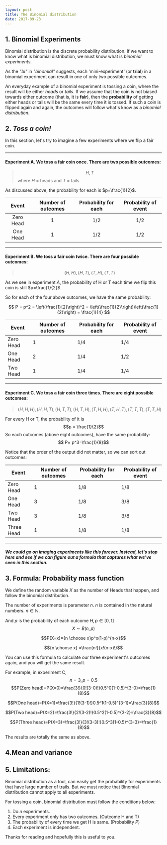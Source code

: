 ```yaml
---
layout: post
title: The Binomial distribution
date: 2017-09-23
---
```


## 1. Binomial Experiments

Binomial distribution is the discrete probability distribution. If we want to know what is binomial distribution, we must know what is *binomial experiments*.

As the *"bi"* in *"binomial"* suggests, each 'mini-experiment' (or **trial**) in a binomial experiment can result in one of only two possible outcomes.

An everyday example of a binomial experiment is tossing a coin, where the result will be either *heads* or *tails*. If we assume that the coin is not biased towards either outcome (that is, it is **fair**), then the **probability** of getting either heads or tails will be the same every time it is tossed. If such a coin is flipped again and again, the outcomes will follow what's know as a *binomial distribution*.## 2. *Toss a coin!*
In this section, let's try to imagine a few experiments where we flip a fair coin.

---

#### Experiment A. We toss a fair coin once. There are two possible outcomes:

> $$H,T$$
> where $H$ = heads and $T$ = tails.

As discussed above, the probability for each is $p=\frac{1}{2}$.

| Event | Number of outcomes | Probability for each  | Probability of event| 
| :--------: | :--------: | :--------: | :--------: |
| Zero Head     |  $1$    |    $1/2$ | $1/2$|
| One Head   |  $1$  |    $1/2$ | $1/2$|

---

#### Experiment B. We toss a fair coin twice. There are four possible outcomes:

> $$(H,H), (H,T), (T,H), (T,T)$$

As we see in experiment *A*, the probability of H or T each time we flip this coin is still $p=\frac{1}{2}$.

So for each of the four above outcomes, we have the same probability:

$$ P = p^2 = \left(\frac{1}{2}\right)^2 = \left(\frac{1}{2}\right)\left(\frac{1}{2}\right) = \frac{1}{4} $$

| Event | Number of outcomes | Probability for each  | Probability of event| 
| -------- | -------- | -------- | -------- |
| Zero Head     |  $1$    |    $1/4$ | $1/4$|
| One Head   |  $2$  |    $1/4$ | $1/2$|
| Two Head |  $1$  |    $1/4$ | $1/4$|

--- 

#### Experiment C. We toss a fair coin three times. There are eight possible outcomes:

> $$ (H,H,H), (H,H,T), (H,T,T), (H,T,H), (T,H,H), (T,H,T), (T,T,T), (T,T,H)$$

For every H or T, the probability of it is 
$$p = \frac{1}{2}$$
So each outcomes (above eight outcomes), have the same probability:
$$ P= p^3=\frac{1}{8}$$

Notice that the order of the output did not matter, so we can sort out outcomes:

| Event | Number of outcomes | Probability for each  | Probability of event| 
| -------- | -------- | -------- | -------- |
| Zero Head     |  $1$    |    $1/8$ | $1/8$|
| One Head   |  $3$  |    $1/8$ | $3/8$|
| Two Head |  $3$  |    $1/8$ | $3/8$|
| Three Head |  $1$    |    $1/8$ | $1/8$|

---

##### We could go on imaging experiments like this forever. Instead, let's stop here and see if we can figure out a *formula* that captures what we've seen in this section.

## 3. Formula: Probability mass function

We define the random variable $X$ as the number of Heads that happen, and follow the binomial distribution. 

The number of experiments is parameter $n$. $n$ is contained in the natural numbers. $n ∈ ℕ$.

And $p$ is the probability of each outcome $H, p ∈ [0,1]$
$$X \sim B(n, p)$$

$$P(X=x)={n \choose x}p^x(1-p)^{n-x}$$

$${n \choose x} =\frac{n!}{x!(n-x)!}$$

You can use this formula to calculate our three experiment's outcomes again, and you will get the same result.

For example, in experiment C, 
$$n =3,  p=0.5 $$
$$P(Zero head)=P(X=0)=\frac{3!}{0!(3-0)!}0.5^0(1-0.5)^{3-0}=\frac{1}{8}$$

$$P(One head)=P(X=1)=\frac{3!}{1!(3-1)!}0.5^1(1-0.5)^{3-1}=\frac{3}{8}$$

$$P(Two head)=P(X=2)=\frac{3!}{2!(3-2)!}0.5^2(1-0.5)^{3-2}=\frac{3}{8}$$

$$P(Three head)=P(X=3)=\frac{3!}{3!(3-3)!}0.5^3(1-0.5)^{3-3}=\frac{1}{8}$$

The results are totally the same as above.


## 4.Mean and variance




## 5. Limitations:

Binomial distribution as a tool, can easily get the probability for experiments that have large number of trails. But we must notice that Binomial distribution cannot apply to all experiments. 

For tossing a coin, binomial distribution must follow the conditions below:

1. Do $n$ experiments.
2. Every experiment only has two outcomes. (Outcome H and T)
3. The probability of every time we get H is same. (Probability $P$)
4. Each experiment is independent.




Thanks for reading and hopefully this is useful to you.